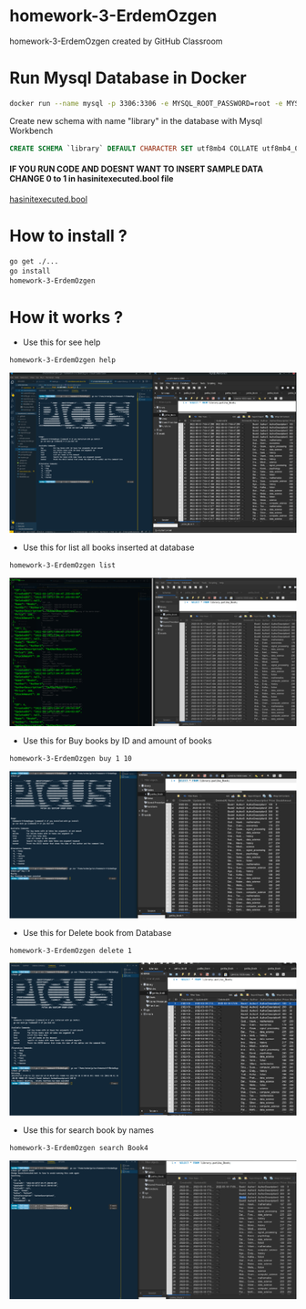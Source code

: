 # homework-3-ErdemOzgen
homework-3-ErdemOzgen created by GitHub Classroom

# Run Mysql Database in Docker
```bash
docker run --name mysql -p 3306:3306 -e MYSQL_ROOT_PASSWORD=root -e MYSQL_DATABASE=testdb -e MYSQL_USER=admin -e MYSQL_PASSWORD=root -d mysql
```
Create new schema with name "library" in the database with Mysql Workbench
```sql
CREATE SCHEMA `library` DEFAULT CHARACTER SET utf8mb4 COLLATE utf8mb4_0900_ai_ci ;
```
#### IF YOU RUN CODE AND DOESNT WANT TO INSERT SAMPLE DATA CHANGE 0 to 1 in hasinitexecuted.bool file
[hasinitexecuted.bool](./hasinitexecuted.bool)

# How to install ?

```bash
go get ./...
go install 
homework-3-ErdemOzgen
```
# How it works ?

* Use this for see help
```bash
homework-3-ErdemOzgen help
```
![img](img/1.png)


* Use this for list all books inserted at database
```bash
homework-3-ErdemOzgen list
```
![img](img/2.png)

* Use this for Buy books by ID and amount of books
```bash
homework-3-ErdemOzgen buy 1 10
```
![img](img/3.png)

* Use this for Delete book from Database
```bash
homework-3-ErdemOzgen delete 1
```
![img](img/4.png)

* Use this for search book by names
```bash
homework-3-ErdemOzgen search Book4
```
![img](img/5.png)